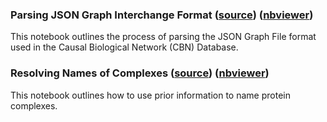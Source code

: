 ### Parsing JSON Graph Interchange Format ([source](https://github.com/pybel/pybel-notebooks/blob/master/integration/Parsing%20CBN%20Database%20JSON%20Graph%20Format.ipynb)\) ([nbviewer](http://nbviewer.jupyter.org/github/pybel/pybel-notebooks/blob/master/integration/Parsing%20CBN%20Database%20JSON%20Graph%20Format.ipynb)\)


This notebook outlines the process of parsing the JSON Graph File format used in the Causal Biological Network (CBN) Database. 

### Resolving Names of Complexes ([source](https://github.com/pybel/pybel-notebooks/blob/master/integration/Resolving%20Names%20of%20Complexes.ipynb)\) ([nbviewer](http://nbviewer.jupyter.org/github/pybel/pybel-notebooks/blob/master/integration/Resolving%20Names%20of%20Complexes.ipynb)\)

This notebook outlines how to use prior information to name protein complexes.
